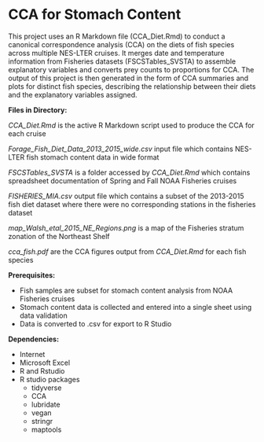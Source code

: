 # CCA for Stomach Content

This project uses an R Markdown file (CCA_Diet.Rmd) to conduct a canonical correspondence analysis (CCA) on the diets of fish species across multiple NES-LTER cruises. It merges date and temperature information from Fisheries datasets (FSCSTables_SVSTA) to assemble explanatory variables and converts prey counts to proportions for CCA. The output of this project is then generated in the form of CCA summaries and plots for distinct fish species, describing the relationship between their diets and the explanatory variables assigned.  

**Files in Directory:**

*CCA_Diet.Rmd* is the active R Markdown script used to produce the CCA for each cruise

*Forage_Fish_Diet_Data_2013_2015_wide.csv* input file which contains NES-LTER fish stomach content data in wide format

*FSCSTables_SVSTA* is a folder accessed by *CCA_Diet.Rmd* which contains spreadsheet documentation of Spring and Fall NOAA Fisheries cruises

*FISHERIES_MIA.csv* output file which contains a subset of the 2013-2015 fish diet dataset where there were no corresponding stations in the fisheries dataset

*map_Walsh_etal_2015_NE_Regions.png* is a map of the Fisheries stratum zonation of the Northeast Shelf

*cca_fish.pdf* are the CCA figures output from *CCA_Diet.Rmd* for each fish species

**Prerequisites:**
- Fish samples are subset for stomach content analysis from NOAA Fisheries cruises
- Stomach content data is collected and entered into a single sheet using data validation
- Data is converted to .csv for export to R Studio

**Dependencies:**
- Internet
- Microsoft Excel
- R and Rstudio
- R studio packages
  - tidyverse
  - CCA
  - lubridate
  - vegan
  - stringr
  - maptools
